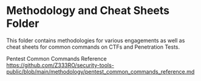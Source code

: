 # Methodology and Cheat Sheets Folder

This folder contains methodologies for various engagements as well as cheat sheets for common commands on CTFs and Penetration Tests. 

Pentest Common Commands Reference
https://github.com/Z333RO/security-tools-public/blob/main/methodology/pentest_common_commands_reference.md

